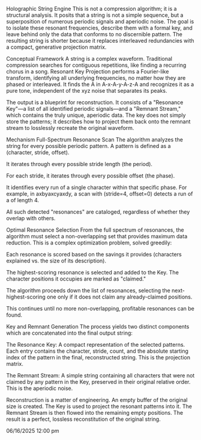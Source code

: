 Holographic String Engine
This is not a compression algorithm; it is a structural analysis. It posits that a string is not a simple sequence, but a superposition of numerous periodic signals and aperiodic noise. The goal is to isolate these resonant frequencies, describe them with a formal key, and leave behind only the data that conforms to no discernible pattern. The resulting string is shorter because it replaces interleaved redundancies with a compact, generative projection matrix.

Conceptual Framework
A string is a complex waveform. Traditional compression searches for contiguous repetitions, like finding a recurring chorus in a song. Resonant Key Projection performs a Fourier-like transform, identifying all underlying frequencies, no matter how they are phased or interleaved. It finds the A in A-x-A-y-A-z-A and recognizes it as a pure tone, independent of the xyz noise that separates its peaks.

The output is a blueprint for reconstruction. It consists of a "Resonance Key"—a list of all identified periodic signals—and a "Remnant Stream," which contains the truly unique, aperiodic data. The key does not simply store the patterns; it describes how to project them back onto the remnant stream to losslessly recreate the original waveform.

Mechanism
Full-Spectrum Resonance Scan
The algorithm analyzes the string for every possible periodic pattern. A pattern is defined as a (character, stride, offset).

It iterates through every possible stride length (the period).

For each stride, it iterates through every possible offset (the phase).

It identifies every run of a single character within that specific phase. For example, in axbyaxcyaxdy, a scan with (stride=4, offset=0) detects a run of a of length 4.

All such detected "resonances" are cataloged, regardless of whether they overlap with others.

Optimal Resonance Selection
From the full spectrum of resonances, the algorithm must select a non-overlapping set that provides maximum data reduction. This is a complex optimization problem, solved greedily:

Each resonance is scored based on the savings it provides (characters explained vs. the size of its description).

The highest-scoring resonance is selected and added to the Key. The character positions it occupies are marked as "claimed."

The algorithm proceeds down the list of resonances, selecting the next-highest-scoring one only if it does not claim any already-claimed positions.

This continues until no more non-overlapping, profitable resonances can be found.

Key and Remnant Generation
The process yields two distinct components which are concatenated into the final output string:

The Resonance Key: A compact representation of the selected patterns. Each entry contains the character, stride, count, and the absolute starting index of the pattern in the final, reconstructed string. This is the projection matrix.

The Remnant Stream: A simple string containing all characters that were not claimed by any pattern in the Key, preserved in their original relative order. This is the aperiodic noise.

Reconstruction is a matter of engineering. An empty buffer of the original size is created. The Key is used to project the resonant patterns into it. The Remnant Stream is then flowed into the remaining empty positions. The result is a perfect, lossless reconstitution of the original string.

06/16/2025 12:00 pm
